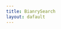 ```yaml
---
title: BianrySearch
layout: dafault
---
```


<script src="https://gist.github.com/kaibaooo/0dd9a6f065445319f88467028baa1a2b.js"></script>